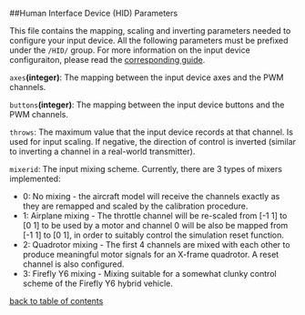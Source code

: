 ##Human Interface Device (HID) Parameters

This file contains the mapping, scaling and inverting parameters needed to configure your input device. All the following parameters must be prefixed under the `/HID/` group.
For more information on the input device configuraiton, please read the [corresponding guide](RCCal.md).

`axes`**(integer)**: The mapping between the input device axes and the PWM channels.

`buttons`**(integer)**: The mapping between the input device buttons and the PWM channels.

`throws`: The maximum value that the input device records at that channel. Is used for input scaling. If negative, the direction of control is inverted (similar to inverting a channel in a real-world transmitter).

`mixerid`: The input mixing scheme. Currently, there are 3 types of mixers implemented:
- 0: No mixing - the aircraft model will receive the channels exactly as they are remapped and scaled by the calibration procedure.
- 1: Airplane mixing - The throttle channel will be re-scaled from [-1 1] to [0 1] to be used by a motor and channel 0 will be also be mapped from [-1 1] to [0 1], in order to suitably control the simulation reset function.
- 2: Quadrotor mixing - The first 4 channels are mixed with each other to produce meaningful motor signals for an X-frame quadrotor. A reset channel is also configured.
- 3: Firefly Y6 mixing - Mixing suitable for a somewhat clunky control scheme of the Firefly Y6 hybrid vehicle.

[back to table of contents](../../../README.md)